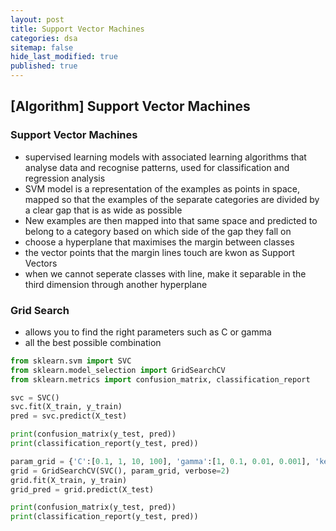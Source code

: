 ```yaml
---
layout: post
title: Support Vector Machines
categories: dsa
sitemap: false
hide_last_modified: true
published: true
---
```

## [Algorithm] Support Vector Machines

### Support Vector Machines
* supervised learning models with associated learning algorithms that analyse data and recognise patterns, used for classification and regression analysis
* SVM model is a representation of the examples as points in space, mapped so that the examples of the separate categories are divided by a clear gap that is as wide as possible
* New examples are then mapped into that same space and predicted to belong to a category based on which side of the gap they fall on
* choose a hyperplane that maximises the margin between classes
* the vector points that the margin lines touch are kwon as Support Vectors
* when we cannot seperate classes with line, make it separable in the third dimension through another hyperplane

### Grid Search
* allows you to find the right parameters such as C or gamma
* all the best possible combination

~~~python
from sklearn.svm import SVC
from sklearn.model_selection import GridSearchCV
from sklearn.metrics import confusion_matrix, classification_report

svc = SVC()
svc.fit(X_train, y_train)
pred = svc.predict(X_test)

print(confusion_matrix(y_test, pred))
print(classification_report(y_test, pred))

param_grid = {'C':[0.1, 1, 10, 100], 'gamma':[1, 0.1, 0.01, 0.001], 'kernel':['rbf']}
grid = GridSearchCV(SVC(), param_grid, verbose=2)
grid.fit(X_train, y_train)
grid_pred = grid.predict(X_test)

print(confusion_matrix(y_test, pred))
print(classification_report(y_test, pred))

~~~